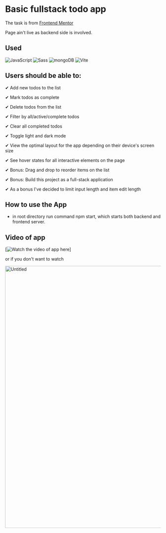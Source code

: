 # Basic fullstack todo app

The task is from [Frontend Mentor](https://www.frontendmentor.io/challenges/todo-app-Su1_KokOW)

Page ain't live as backend side is involved.

## Used
<p align="left">
  <img src="https://img.icons8.com/color/48/000000/javascript.png" alt="JavaScript"/>
  <img src="https://img.icons8.com/color/48/000000/sass.png" alt="Sass"/>
  <img src="https://img.icons8.com/?size=48&id=bosfpvRzNOG8&format=png&color=000000" alt="mongoDB"/>
  <img src="https://img.icons8.com/?size=48&id=dJjTWMogzFzg&format=png" alt="Vite"/>
</p>


## Users should be able to:

   ✔ Add new todos to the list
   
   ✔ Mark todos as complete
   
   ✔ Delete todos from the list
   
   ✔ Filter by all/active/complete todos
   
   ✔ Clear all completed todos
   
   ✔ Toggle light and dark mode
   
   ✔ View the optimal layout for the app depending on their device's screen size
   
   ✔ See hover states for all interactive elements on the page
   
   ✔ Bonus: Drag and drop to reorder items on the list

   ✔ Bonus: Build this project as a full-stack application
   
   ✔ As a bonus I've decided to limit input length and item edit length

## How to use the App
- in root directory run command npm start, which starts both backend and frontend server.

## Video of app
[![Watch the video of app here](https://player.vimeo.com/video/995171717?h=7546351f88)]

or if you don't want to watch

<img width="845" alt="Untitled" src="https://github.com/Bilek-Petr/todo-app-fs/assets/173056555/207f925f-eb0a-4413-8044-8465ae1c5cbf">

